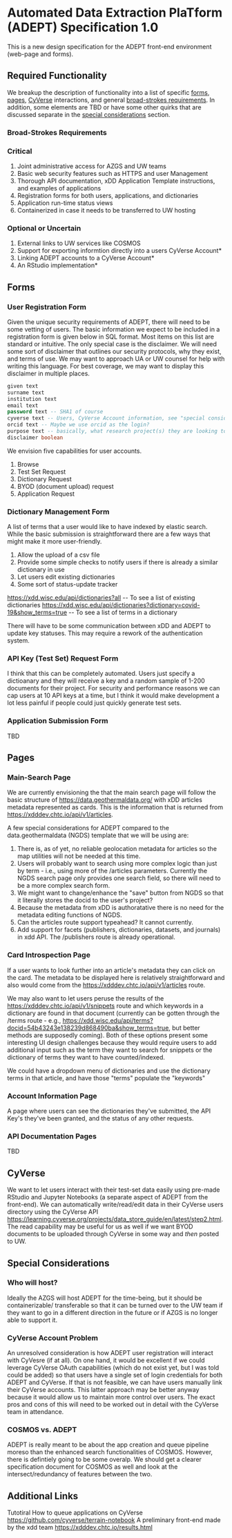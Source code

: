 # Automated Data Extraction PlaTform (ADEPT) Specification 1.0
This is a new design specification for the ADEPT front-end environment (web-page and forms).

## Required Functionality
We breakup the description of functionality into a list of specific [forms](#forms), [pages](#pages), [CyVerse](#cyverse) interactions, and general [broad-strokes requirements](#broad-strokes-requirements). In addition, some elements are TBD or have some other quirks that are discussed separate in the [special considerations](#special-considerations) section.

### Broad-Strokes Requirements

### Critical 
1. Joint administrative access for AZGS and UW teams
2. Basic web security features such as HTTPS and user Management
3. Thorough API documentation, xDD Application Template instructions, and examples of applications
4. Registration forms for both users, applications, and dictionaries
5. Application run-time status views
6. Containerized in case it needs to be transferred to UW hosting

### Optional or Uncertain
1. External links to UW services like COSMOS
3. Support for exporting informtion directly into a users CyVerse Account*
4. Linking ADEPT accounts to a CyVerse Account*
5. An RStudio implementation*

## Forms

### User Registration Form
Given the unique security requirements of ADEPT, there will need to be some vetting of users. The basic information we expect to be included in a registration form is given below in SQL format. Most items on this list are standard or intuitive. The only special case is the disclaimer. We will need some sort of disclaimer that outlines our security protocols, why they exist, and terms of use. We may want to approach UA or UW counsel for help with writing this language. For best coverage, we may want to display this disclaimer in multiple places.

````SQL
given text
surname text
institution text
email text
password text -- SHA1 of course
cyverse text -- Users, CyVerse Account information, see "special considerations section" for more information.
orcid text -- Maybe we use orcid as the login?
purpose text -- basically, what research project(s) they are looking to accomplish
disclaimer boolean
````

We envision five capabilities for user accounts.

1. Browse
2. Test Set Request
3. Dictionary Request
4. BYOD (document upload) request
5. Application Request

### Dictionary Management Form
A list of terms that a user would like to have indexed by elastic search. While the basic submission is straightforward there are a few ways that might make it more user-friendly.

1. Allow the upload of a csv file
2. Provide some simple checks to notify users if there is already a similar dictionary in use
3. Let users edit existing dictionaries
4. Some sort of status-update tracker

https://xdd.wisc.edu/api/dictionaries?all -- To see a list of existing dictionaries
https://xdd.wisc.edu/api/dictionaries?dictionary=covid-19&show_terms=true -- To see a list of terms in a dictionary

There will have to be some communication between xDD and ADEPT to update key statuses. This may require a rework of the authentication system.

### API Key (Test Set) Request Form
I think that this can be completely automated. Users just specify a dictioanary and they will receive a key and a random sample of 1-200 documents for their project. For security and performance reasons we can cap users at 10 API keys at a time, but I think it would make development a lot less painful if people could just quickly generate test sets.

### Application Submission Form
TBD

## Pages

### Main-Search Page
We are currently envisioning the that the main search page will follow the basic structure of https://data.geothermaldata.org/ with xDD articles metadata represented as cards. This is the information that is returned from https://xdddev.chtc.io/api/v1/articles. 

A few special considerations for ADEPT compared to the data.geothermaldata (NGDS) template that we will be using are:
1. There is, as of yet, no reliable geolocation metadata for articles so the map utilities will not be needed at this time.
2. Users will probably want to search using more complex logic than just by term - i.e., using more of the /articles parameters. Currently the NGDS search page only provides one search field, so there will need to be a more complex search form.
3. We might want to change/enhance the "save" button from NGDS so that it literally stores the docid to the user's project? 
4. Because the metadata from xDD is authoratative there is no need for the metadata editing functions of NGDS.
5. Can the articles route support typeahead? It cannot currently.
6. Add support for facets (publishers, dictionaries, datasets, and journals) in xdd API. The /publishers route is already operational.

### Card Introspection Page
If a user wants to look further into an article's metadata they can click on the card. The metadata to be displayed here is relatively straightforward and also would come from the https://xdddev.chtc.io/api/v1/articles route.

We may also want to let users peruse the results of the https://xdddev.chtc.io/api/v1/snippets route and which keywords in a dictionary are found in that document (currently can be gotten through the /terms route - e.g., https://xdd.wisc.edu/api/terms?docid=54b43243e138239d868490ba&show_terms=true, but better methods are supposedly coming). Both of these options present some interesting UI design challenges because they would require users to add additional input such as the term they want to search for snippets or the dictionary of terms they want to have counted/indexed.

We could have a dropdown menu of dictionaries and use the dictionary terms in that article, and have those "terms" populate the "keywords"

### Account Information Page
A page where users can see the dictionaries they've submitted, the API Key's they've been granted, and the status of any other requests.

### API Documentation Pages
TBD

## CyVerse
We want to let users interact with their test-set data easily using pre-made RStudio and Jupyter Notebooks (a separate aspect of ADEPT from the front-end). We can automatically write/read/edit data in their CyVerse users directory using the CyVerse API https://learning.cyverse.org/projects/data_store_guide/en/latest/step2.html. The read capability may be useful for us as well if we want BYOD documents to be uploaded through CyVerse in some way and *then* posted to UW.

## Special Considerations

### Who will host?
Ideally the AZGS will host ADEPT for the time-being, but it should be containerizable/ transferable so that it can be turned over to the UW team if they want to go in a different direction in the future or if AZGS is no longer able to support it.

### CyVerse Account Problem
An unresolved consideration is how ADEPT user registration will interact with CyVesre (if at all). On one hand, it would be excellent if we could leverage CyVerse OAuth capabilities (which do not exist yet, but I was told could be added) so that users have a single set of login credentials for both ADEPT and CyVerse. If that is not feasible, we can have users manually link their CyVerse accounts. This latter approach may be better anyway because it would allow us to maintain more control over users. The exact pros and cons of this will need to be worked out in detail with the CyVerse team in attendance.

### COSMOS vs. ADEPT
ADEPT is really meant to be about the app creation and queue pipeline moreso than the enhanced search functionalities of COSMOS. However, there is defintiely going to be some overalp. We should get a clearer specification document for COSMOS as well and look at the intersect/redundancy of features between the two.

## Additional Links
Tutotiral How to queue applications on CyVerse https://github.com/cyverse/terrain-notebook
A preliminary front-end made by the xdd team https://xdddev.chtc.io/results.html
